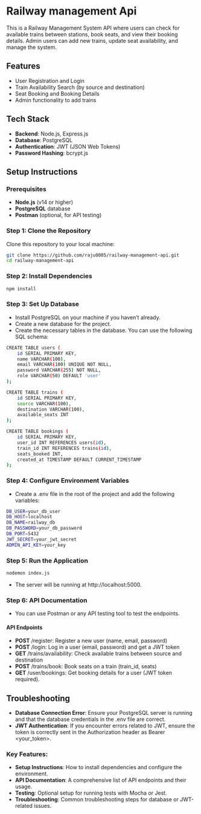 
# Railway management Api
This is a Railway Management System API where users can check for available trains between stations, book seats, and view their booking details. Admin users can add new trains, update seat availability, and manage the system.



## Features

- User Registration and Login
- Train Availability Search (by source and destination)
- Seat Booking and Booking Details
- Admin functionality to add trains 




##  Tech Stack
 - **Backend**: Node.js, Express.js
- **Database**: PostgreSQL
- **Authentication**: JWT (JSON Web Tokens)
- **Password Hashing**: bcrypt.js

## Setup Instructions
### Prerequisites
- **Node.js** (v14 or higher)
- **PostgreSQL** database
- **Postman** (optional, for API testing)
### Step 1: Clone the Repository
Clone this repository to your local machine:

```bash
git clone https://github.com/raju0005/railway-management-api.git
cd railway-management-api

```
### Step 2: Install Dependencies
```bash
npm install
```

### Step 3: Set Up Database
- Install PostgreSQL on your machine if you haven’t already.
- Create a new database for the project.
- Create the necessary tables in the database. You can use the following SQL schema:
```bash
CREATE TABLE users (
    id SERIAL PRIMARY KEY,
    name VARCHAR(100),
    email VARCHAR(100) UNIQUE NOT NULL,
    password VARCHAR(255) NOT NULL,
    role VARCHAR(50) DEFAULT 'user'
);

CREATE TABLE trains (
    id SERIAL PRIMARY KEY,
    source VARCHAR(100),
    destination VARCHAR(100),
    available_seats INT
);

CREATE TABLE bookings (
    id SERIAL PRIMARY KEY,
    user_id INT REFERENCES users(id),
    train_id INT REFERENCES trains(id),
    seats_booked INT,
    created_at TIMESTAMP DEFAULT CURRENT_TIMESTAMP
);
```
### Step 4: Configure Environment Variables
- Create a .env file in the root of the project and add the following variables:
``` bash
DB_USER=your_db_user
DB_HOST=localhost
DB_NAME=railway_db
DB_PASSWORD=your_db_password
DB_PORT=5432
JWT_SECRET=your_jwt_secret
ADMIN_API_KEY=your_key
```
### Step 5: Run the Application

``` bash
nodemon index.js
```
- The server will be running at http://localhost:5000.

### Step 6: API Documentation 
- You can use Postman or any API testing tool to test the endpoints.

####    API Endpoints
- **POST** /register: Register a new user (name, email, password)
- **POST** /login: Log in a user (email, password) and get a JWT token
- **GET** /trains/availability: Check available trains between source and destination
- **POST** /trains/book: Book seats on a train (train_id, seats)
- **GET** /user/bookings: Get booking details for a user (JWT token required).

## Troubleshooting

- **Database Connection Error**: Ensure your PostgreSQL server is running and that the database credentials in the .env file are correct.
- **JWT Authentication**: If you encounter errors related to JWT, ensure the token is correctly sent in the Authorization header as Bearer <your_token>.


### Key Features:
- **Setup Instructions**: How to install dependencies and configure the environment.
- **API Documentation**: A comprehensive list of API endpoints and their usage.
- **Testing**: Optional setup for running tests with Mocha or Jest.
- **Troubleshooting**: Common troubleshooting steps for database or JWT-related issues.
